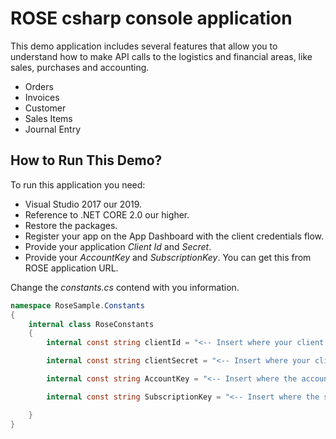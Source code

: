 # ROSE csharp console application

This demo application includes several features that allow you to understand how to make API calls to the logistics and financial areas, like sales, purchases and accounting.

* Orders
* Invoices 
* Customer
* Sales Items
* Journal Entry

## How to Run This Demo?

To run this application you need:

* Visual Studio 2017 our 2019.
* Reference to .NET CORE 2.0 our higher.
* Restore the packages.
* Register your app on the App Dashboard with the client credentials flow.
* Provide your application *Client Id* and *Secret*. 
* Provide your *AccountKey* and *SubscriptionKey*. You can get this from ROSE application URL.

Change the *constants.cs* contend with you information.

```csharp
namespace RoseSample.Constants
{
    internal class RoseConstants
    {
        internal const string clientId = "<-- Insert where your client id -->";

        internal const string clientSecret = "<-- Insert where your client client secret -->";

        internal const string AccountKey = "<-- Insert where the accountKey -->";

        internal const string SubscriptionKey = "<-- Insert where the subscription key -->";

    }
}
```
